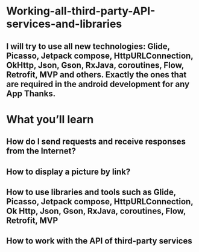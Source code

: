# Working-all-third-party-API-services-and-libraries

## I will try to use all new technologies: Glide, Picasso, Jetpack compose, HttpURLConnection, OkHttp, Json, Gson, RxJava, coroutines, Flow, Retrofit, MVP and others. Exactly the ones that are required in the android development for any App Thanks.


#  What you’ll learn
## How do I send requests and receive responses from the Internet?
## How to display a picture by link?
## How to use libraries and tools such as Glide, Picasso, Jetpack compose, HttpURLConnection, Ok Http, Json, Gson, RxJava, coroutines, Flow, Retrofit, MVP
## How to work with the API of third-party services